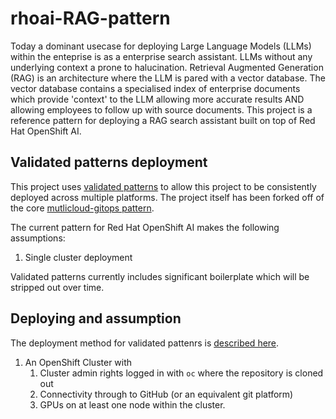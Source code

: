 # rhoai-RAG-pattern

Today a dominant usecase for deploying Large Language Models (LLMs) within the enteprise is as a enterprise search assistant. LLMs without any underlying context a prone to halucination. Retrieval Augmented Generation (RAG) is an architecture where the LLM is pared with a vector database. The vector database contains a specialised index of enterprise documents which provide 'context' to the LLM allowing more accurate results AND allowing employees to follow up with source documents. This project is a reference pattern for deploying a RAG search assistant built on top of Red Hat OpenShift AI.

## Validated patterns deployment

This project uses [validated patterns](https://validatedpatterns.io/) to allow this project to be consistently deployed across multiple platforms. The project itself has been forked off of the core [mutlicloud-gitops pattern](github.com/validatedpatterns/multicloud-gitops/).

The current pattern for Red Hat OpenShift AI makes the following assumptions:

1. Single cluster deployment

Validated patterns currently includes significant boilerplate which will be stripped out over time.

## Deploying and assumption

The deployment method for validated pattenrs is [described here](https://validatedpatterns.io/patterns/multicloud-gitops/mcg-getting-started/).

1. An OpenShift Cluster with
   1. Cluster admin rights logged in with `oc` where the repository is cloned out
   1. Connectivity through to GitHub (or an equivalent git platform)
   1. GPUs on at least one node within the cluster.
